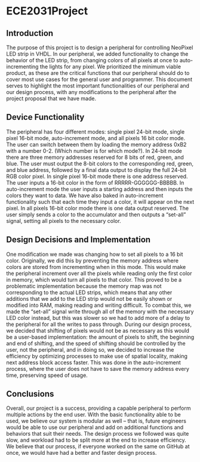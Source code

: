 # ECE2031Project

## Introduction
The purpose of this project is to design a peripheral for controlling NeoPixel LED strip in VHDL. In our peripheral, 
we added functionality to change the behavior of the LED strip, from changing colors of all pixels at once 
to auto-incrementing the lights for any pixel.
We prioritized the minimum viable product, as these are the critical functions that our peripheral should 
do to cover most use cases for the general user and programmer. 
This document serves to highlight the most important functionalities of our peripheral and our design 
process, with any modifications to the peripheral after the project proposal that we have made.
## Device Functionality
The peripheral has four different modes: single pixel 24-bit mode, single pixel 16-bit mode, auto-increment mode, 
and all pixels 16 bit color mode. The user can switch between them by loading the 
memory address 0xB2 with a number 0-2. (Which number is for which mode?). In 24-bit mode there are 
three memory addresses reserved for 8 bits of red, green, and blue. The user must output the 8-bit colors 
to the corresponding red, green, and blue address, followed by a final data output to display the full 24-bit 
RGB color pixel. In single pixel 16-bit mode there is one address reserved. The user inputs a 16-bit color 
in the form of RRRRR-GGGGGG-BBBBB. In auto-increment mode the user inputs a starting address and 
then inputs the colors they want to data. We have also baked in auto-increment functionality such that 
each time they input a color, it will appear on the next pixel. In all pixels 16-bit color mode there is one 
data output reserved. The user simply sends a color to the accumulator and then outputs a “set-all” signal, 
setting all pixels to the necessary color.
## Design Decisions and Implementation
One modification we made was changing how to set all pixels to a 16 bit color. Originally, we did this by 
preventing the memory address where colors are stored from incrementing when in this mode. This would 
make the peripheral increment over all the pixels while reading only the first color in memory, which 
would turn all pixels to that color. This proved to be a problematic implementation because the memory 
map was not corresponding to the actual LED strips, which means that any other additions that we add to 
the LED strip would not be easily shown or modified into RAM, making reading and writing difficult. 
To combat this, we made the “set-all” signal write through all of the memory with the necessary LED 
color instead, but this was slower so we had to add more of a delay to the peripheral for all the writes to 
pass through. 
During our design process, we decided that shifting of pixels would not be as necessary as this would be a 
user-based implementation: the amount of pixels to shift, the beginning and end of shifting, and the speed 
of shifting should be controlled by the user, not the peripheral, and in doing so, we decided to increase the 
efficiency by optimizing processes to make use of spatial locality, making next address block access 
faster. This was done in the auto-increment process, where the user does not have to save the memory 
address every time, preserving speed of usage.
## Conclusions
Overall, our project is a success, providing a capable peripheral to perform multiple actions by the end 
user. With the basic functionality able to be used, we believe our system is modular as well – that is, 
future engineers would be able to use our peripheral and add on additional functions and behaviors that 
suit their needs. 
The design process we followed was quite slow, and workload had to be split more at the end to increase 
efficiency. We believe that our process, if everyone worked on the same on GitHub at once, we would 
have had a better and faster design process. 
